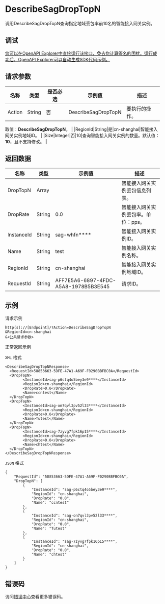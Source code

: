 # DescribeSagDropTopN

调用DescribeSagDropTopN查询指定地域丢包率前10名的智能接入网关实例。

## 调试

[您可以在OpenAPI Explorer中直接运行该接口，免去您计算签名的困扰。运行成功后，OpenAPI Explorer可以自动生成SDK代码示例。](https://api.aliyun.com/#product=Smartag&api=DescribeSagDropTopN&type=RPC&version=2018-03-13)

## 请求参数

|名称|类型|是否必选|示例值|描述|
|--|--|----|---|--|
|Action|String|否|DescribeSagDropTopN|要执行的操作。

 取值：**DescribeSagDropTopN**。 |
|RegionId|String|是|cn-shanghai|智能接入网关实例地域ID。 |
|Size|Integer|否|10|查询智能接入网关实例的数量。默认值：**10**，且不支持修改。 |

## 返回数据

|名称|类型|示例值|描述|
|--|--|---|--|
|DropTopN|Array| |智能接入网关实例丢包信息列表。 |
|DropRate|String|0.0|智能接入网关实例丢包率。单位：pps。 |
|InstanceId|String|sag-whfn\*\*\*\*|智能接入网关实例ID。 |
|Name|String|test|智能接入网关实例名称。 |
|RegionId|String|cn-shanghai|智能接入网关实例地域ID。 |
|RequestId|String|AFF7E5A6-6897-4FDC-A5A8-1978B5B3E545|请求ID。 |

## 示例

请求示例

```
http(s)://[Endpoint]/?Action=DescribeSagDropTopN
&RegionId=cn-shanghai
&<公共请求参数>
```

正常返回示例

`XML` 格式

```
<DescribeSagDropTopNResponse>
  <RequestId>58853663-5DFE-47A1-A69F-F0290BBFBC0A</RequestId>
  <DropTopN>
        <InstanceId>sag-p6ctq4o5bey3e9****</InstanceId>
        <RegionId>cn-shanghai</RegionId>
        <DropRate>0.0</DropRate>
        <Name>ccntest</Name>
  </DropTopN>
  <DropTopN>
        <InstanceId>sag-on7qvl3pv52l33****</InstanceId>
        <RegionId>cn-shanghai</RegionId>
        <DropRate>0.0</DropRate>
        <Name>Tutest</Name>
  </DropTopN>
  <DropTopN>
        <InstanceId>sag-7zyvg7fpk16p15****</InstanceId>
        <RegionId>cn-shanghai</RegionId>
        <DropRate>0.0</DropRate>
        <Name>chtest</Name>
  </DropTopN>
</DescribeSagDropTopNResponse>
```

`JSON` 格式

```
{
	"RequestId": "58853663-5DFE-47A1-A69F-F0290BBFBC0A",
	"DropTopN": [
		{
			"InstanceId": "sag-p6ctq4o5bey3e9****",
			"RegionId": "cn-shanghai",
			"DropRate": "0.0",
			"Name": "ccntest"
		},
		{
			"InstanceId": "sag-on7qvl3pv52l33****",
			"RegionId": "cn-shanghai",
			"DropRate": "0.0",
			"Name": "Tutest"
		},
		{
			"InstanceId": "sag-7zyvg7fpk16p15****",
			"RegionId": "cn-shanghai",
			"DropRate": "0.0",
			"Name": "chtest"
		}
	]
}
```

## 错误码

访问[错误中心](https://error-center.aliyun.com/status/product/Smartag)查看更多错误码。

